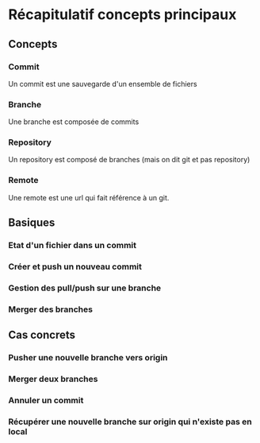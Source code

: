 # Récapitulatif concepts principaux
## Concepts
### Commit
Un commit est une sauvegarde d'un ensemble de fichiers

### Branche
Une branche est composée de commits

### Repository
Un repository est composé de branches (mais on dit git et pas repository)

### Remote
Une remote est une url qui fait référence à un git.

## Basiques
### Etat d'un fichier dans un commit
### Créer et push un nouveau commit
### Gestion des pull/push sur une branche
### Merger des branches

## Cas concrets
### Pusher une nouvelle branche vers origin
### Merger deux branches
### Annuler un commit
### Récupérer une nouvelle branche sur origin qui n'existe pas en local